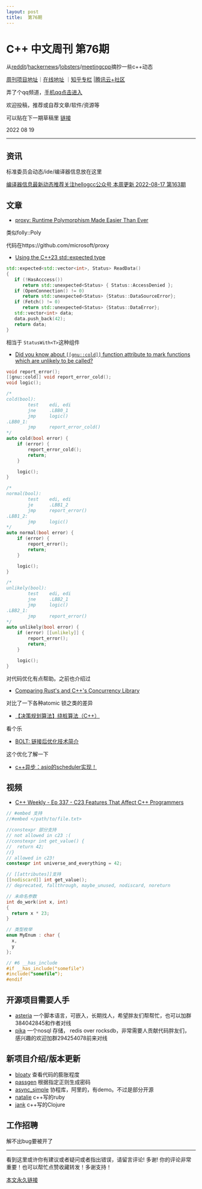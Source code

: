 ```yaml
---
layout: post
title:  第76期
---
```

# C++ 中文周刊 第76期

从[reddit](https://www.reddit.com/r/cpp/)/[hackernews](https://news.ycombinator.com/)/[lobsters](https://lobste.rs/)/[meetingcpp](https://www.meetingcpp.com/blog/blogroll/items/Meeting-Cpp-weekly-Blogrolll-342.html)摘抄一些c++动态

[周刊项目地址](https://github.com/wanghenshui/cppweeklynews)｜[在线地址](https://wanghenshui.github.io/cppweeklynews/) ｜[知乎专栏](https://www.zhihu.com/column/jieyaren) |[腾讯云+社区](https://cloud.tencent.com/developer/column/92884)

弄了个qq频道，[手机qq点击进入](https://qun.qq.com/qqweb/qunpro/share?_wv=3&_wwv=128&inviteCode=xzjHQ&from=246610&biz=ka)

欢迎投稿，推荐或自荐文章/软件/资源等

可以贴在下一期草稿里 [链接](https://github.com/wanghenshui/cppweeklynews/blob/dev/posts/077.md)

2022 08 19

---

## 资讯

标准委员会动态/ide/编译器信息放在这里

[编译器信息最新动态推荐关注hellogcc公众号 本周更新  2022-08-17 第163期](https://github.com/hellogcc/osdt-weekly/blob/master/weekly-2022/2022-08-17.md)

## 文章

- [proxy: Runtime Polymorphism Made Easier Than Ever](https://devblogs.microsoft.com/cppblog/proxy-runtime-polymorphism-made-easier-than-ever/)

类似folly::Poly

代码在https://github.com/microsoft/proxy

- [Using the C++23 std::expected type](https://mariusbancila.ro/blog/2022/08/17/using-the-cpp23-expected-type/)

```cpp
std::expected<std::vector<int>, Status> ReadData()
{
   if (!HasAcccess())
      return std::unexpected<Status> { Status::AccessDenied };
   if (OpenConnection() != 0)
      return std::unexpected<Status> {Status::DataSourceError};
   if (Fetch() != 0)
      return std::unexpected<Status> {Status::DataError};
   std::vector<int> data;
   data.push_back(42);
   return data;
}
```

相当于 `StatusWith<T>`这种组件

- [Did you know about `[[gnu::cold]]` function attribute to mark functions which are unlikely to be called?](https://github.com/QuantlabFinancial/cpp_tip_of_the_week/blob/master/291.md)

```cpp
void report_error();
[[gnu::cold]] void report_error_cold();
void logic();

/*
cold(bool):
        test    edi, edi
        jne     .LBB0_1
        jmp     logic()
.LBB0_1:
        jmp     report_error_cold()
*/
auto cold(bool error) {
    if (error) {
        report_error_cold();
        return;
    }

    logic();
}

/*
normal(bool):
        test    edi, edi
        je      .LBB1_2
        jmp     report_error()
.LBB1_2:
        jmp     logic()
*/
auto normal(bool error) {
    if (error) {
        report_error();
        return;
    }

    logic();
}

/*
unlikely(bool):
        test    edi, edi
        jne     .LBB2_1
        jmp     logic()
.LBB2_1:
        jmp     report_error()
*/
auto unlikely(bool error) {
    if (error) [[unlikely]] {
        report_error();
        return;
    }

    logic();
}
```

对代码优化有点帮助。之前也介绍过

- [Comparing Rust&#39;s and C++&#39;s Concurrency Library](https://blog.m-ou.se/rust-cpp-concurrency/)

对比了一下各种atomic 锁之类的差异

- [【决策规划算法】绕桩算法（C++）](https://zhuanlan.zhihu.com/p/554274507)

看个乐

- [BOLT: 链接后优化技术简介](https://zhuanlan.zhihu.com/p/550895670)

这个优化了解一下

- [c++异步：asio的scheduler实现！ ](https://mp.weixin.qq.com/s/pLGV1Kyba-joBHZec4YZyA)

## 视频

- [C++ Weekly - Ep 337 - C23 Features That Affect C++ Programmers ](https://www.youtube.com/watch?v=jOFrKN54M5g)

```c
// #embed 支持
//#embed </path/to/file.txt>

//constexpr 部分支持
// not allowed in c23 :(
//constexpr int get_value() {
//  return 42;
//}
// allowed in c23!
constexpr int universe_and_everything = 42;

// [[attributes]]支持
[[nodiscard]] int get_value();
// deprecated, fallthrough, maybe_unused, nodiscard, noreturn

// 未命名参数
int do_work(int x, int)
{
  return x * 23;
}

// 类型枚举
enum MyEnum : char {
  x,
  y
};

// #6 __has_include
#if __has_include("somefile")
#include("somefile");
#endif
```

## 开源项目需要人手

- [asteria](https://github.com/lhmouse/asteria) 一个脚本语言，可嵌入，长期找人，希望胖友们帮帮忙，也可以加群384042845和作者对线
- [pika](https://github.com/OpenAtomFoundation/pika) 一个nosql 存储， redis over rocksdb，非常需要人贡献代码胖友们， 感兴趣的欢迎加群294254078前来对线

## 新项目介绍/版本更新

- [bloaty](https://github.com/google/bloaty) 查看代码的膨胀程度
- [passgen](https://gitlab.com/xfbs/passgen) 根据指定正则生成密码
- [async_simple](https://github.com/alibaba/async_simple) 协程库，阿里的，有demo。不过是部分开源
- [natalie](https://github.com/natalie-lang/natalie) c++写的ruby
- [jank](https://github.com/jank-lang/jank) c++写的Clojure

## 工作招聘

解不出bug要被开了

---

看到这里或许你有建议或者疑问或者指出错误，请留言评论! 多谢!  你的评论非常重要！也可以帮忙点赞收藏转发！多谢支持！

[本文永久链接](https://wanghenshui.github.io/cppweeklynews/posts/076.html)
